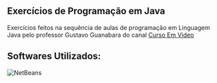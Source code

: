 ## Exercícios de Programação em Java

  <p align="left">
    Exercícios feitos na sequência de aulas de programação em Linguagem Java pelo professor Gustavo Guanabara do canal 
   <a href="https://www.youtube.com/@CursoemVideo">Curso Em Video</a>
  </p>
</div>

<h2 align="left">
  Softwares Utilizados:
</h2>

![NetBeans](https://img.shields.io/badge/NetBeans-1B6AC6?logo=apachenetbeanside&logoColor=fff&style=for-the-badge)
